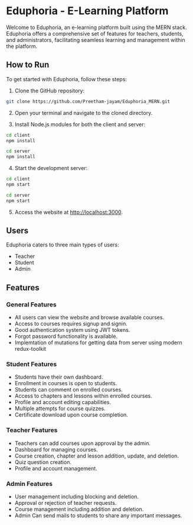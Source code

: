 # Eduphoria - E-Learning Platform

Welcome to Eduphoria, an e-learning platform built using the MERN stack. Eduphoria offers a comprehensive set of features for teachers, students, and administrators, facilitating seamless learning and management within the platform.

## How to Run

To get started with Eduphoria, follow these steps:

1. Clone the GitHub repository:
```bash
git clone https://github.com/Preetham-jayam/Eduphoria_MERN.git
```

2. Open your terminal and navigate to the cloned directory.

3. Install Node.js modules for both the client and server:
```bash
cd client
npm install
```

```bash
cd server
npm install
```

4. Start the development server:

```bash
cd client
npm start
```

```bash
cd server
npm start
```

5. Access the website at [http://localhost:3000](http://localhost:3000).

## Users

Eduphoria caters to three main types of users:

- Teacher
- Student
- Admin

## Features

### General Features

- All users can view the website and browse available courses.
- Access to courses requires signup and signin.
- Good authentication system using JWT tokens.
- Forgot password functionality is available.
- Implemtation of mutations for getting data from server using modern redux-toolkit

### Student Features

- Students have their own dashboard.
- Enrollment in courses is open to students.
- Students can comment on enrolled courses.
- Access to chapters and lessons within enrolled courses.
- Profile and account editing capabilities.
- Multiple attempts for course quizzes.
- Certificate download upon course completion.

### Teacher Features

- Teachers can add courses upon approval by the admin.
- Dashboard for managing courses.
- Course creation, chapter and lesson addition, update, and deletion.
- Quiz question creation.
- Profile and account management.

### Admin Features

- User management including blocking and deletion.
- Approval or rejection of teacher requests.
- Course management including addition and deletion.
- Admin Can send mails to students to share any important messages.
